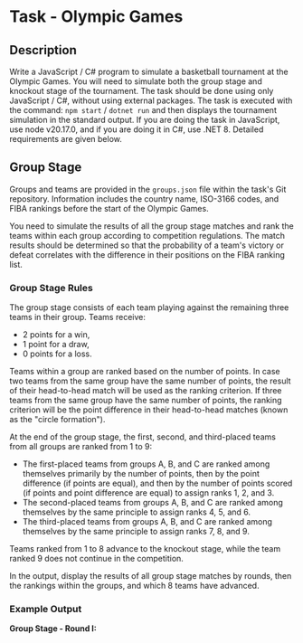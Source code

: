 # Task - Olympic Games

## Description

Write a JavaScript / C# program to simulate a basketball tournament at the Olympic Games. You will need to simulate both the group stage and knockout stage of the tournament. The task should be done using only JavaScript / C#, without using external packages. The task is executed with the command: `npm start` / `dotnet run` and then displays the tournament simulation in the standard output. If you are doing the task in JavaScript, use node v20.17.0, and if you are doing it in C#, use .NET 8. Detailed requirements are given below.

## Group Stage

Groups and teams are provided in the `groups.json` file within the task's Git repository. Information includes the country name, ISO-3166 codes, and FIBA rankings before the start of the Olympic Games.

You need to simulate the results of all the group stage matches and rank the teams within each group according to competition regulations. The match results should be determined so that the probability of a team's victory or defeat correlates with the difference in their positions on the FIBA ranking list.

### Group Stage Rules

The group stage consists of each team playing against the remaining three teams in their group. Teams receive:
- 2 points for a win,
- 1 point for a draw,
- 0 points for a loss.

Teams within a group are ranked based on the number of points. In case two teams from the same group have the same number of points, the result of their head-to-head match will be used as the ranking criterion. If three teams from the same group have the same number of points, the ranking criterion will be the point difference in their head-to-head matches (known as the "circle formation").

At the end of the group stage, the first, second, and third-placed teams from all groups are ranked from 1 to 9:
- The first-placed teams from groups A, B, and C are ranked among themselves primarily by the number of points, then by the point difference (if points are equal), and then by the number of points scored (if points and point difference are equal) to assign ranks 1, 2, and 3.
- The second-placed teams from groups A, B, and C are ranked among themselves by the same principle to assign ranks 4, 5, and 6.
- The third-placed teams from groups A, B, and C are ranked among themselves by the same principle to assign ranks 7, 8, and 9.

Teams ranked from 1 to 8 advance to the knockout stage, while the team ranked 9 does not continue in the competition.

In the output, display the results of all group stage matches by rounds, then the rankings within the groups, and which 8 teams have advanced.

### Example Output

**Group Stage - Round I:**
